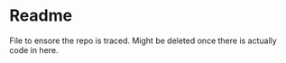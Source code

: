 # Readme 
File to ensore the repo is traced.
Might be deleted once there is actually code in here. 
